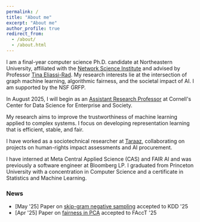 ```yaml
---
permalink: /
title: "About me"
excerpt: "About me"
author_profile: true
redirect_from: 
  - /about/
  - /about.html
---
```


I am a final-year computer science Ph.D. candidate at Northeastern University, affiliated with the [Network Science Institute](https://www.networkscienceinstitute.org/) and advised by Professor [Tina Eliassi-Rad](http://eliassi.org/). 
My research interests lie at the intersection of graph machine learning, algorithmic fairness, and the societal impact of AI. I am supported by the NSF GRFP.

In August 2025, I will begin as an [Assistant Research Professor](https://datasciencecenter.cornell.edu/professorship-program/) at Cornell's Center for Data Science for Enterprise and Society.

My research aims to improve the trustworthiness of machine learning applied to complex systems. I focus on developing representation learning that is efficient, stable, and fair. 

I have worked as a sociotechnical researcher at [Taraaz](https://taraazresearch.org/), collaborating on projects on human-rights impact assessments and AI procurement.

I have interned at Meta Central Applied Science (CAS) and FAIR AI and was previously a software engineer at Bloomberg LP. I graduated from Princeton University with a concentration in Computer Science and a certificate in Statistics and Machine Learning.  

### News

* [May '25] Paper on [skip-gram negative sampling](https://arxiv.org/abs/2405.00172) accepted to KDD '25
* [Apr '25] Paper on [fairness in PCA](https://arxiv.org/abs/2310.09687) accepted to FAccT '25